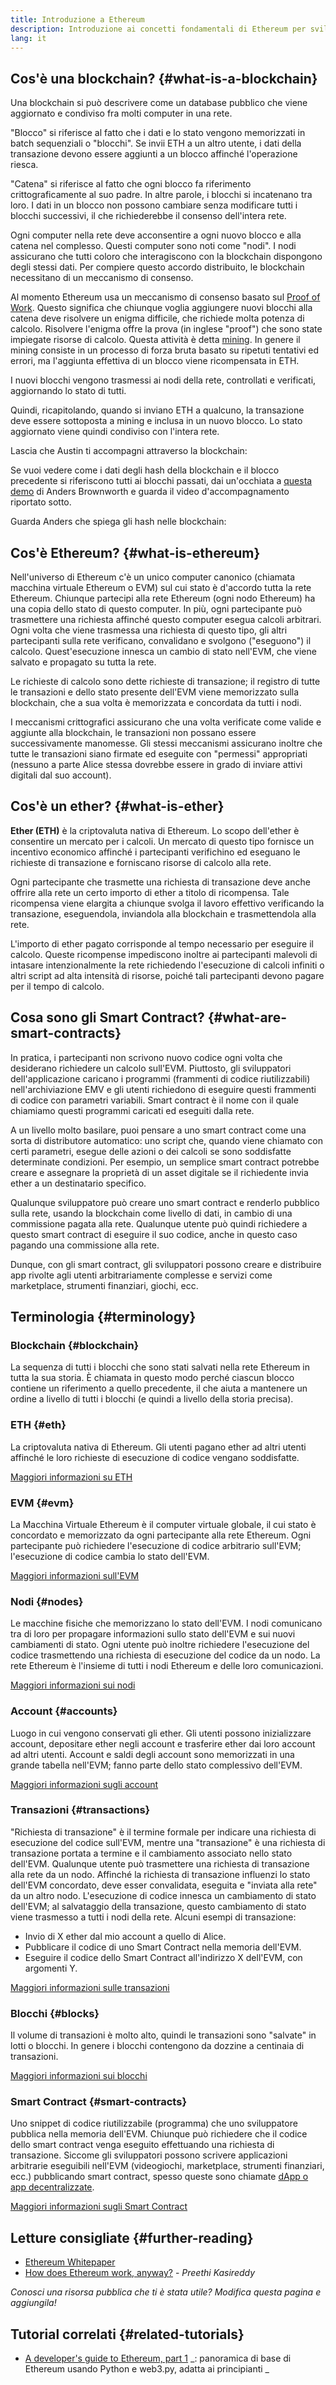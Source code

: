 ```yaml
---
title: Introduzione a Ethereum
description: Introduzione ai concetti fondamentali di Ethereum per sviluppatori di dapp.
lang: it
---
```


## Cos'è una blockchain? {#what-is-a-blockchain}

Una blockchain si può descrivere come un database pubblico che viene aggiornato e condiviso fra molti computer in una rete.

"Blocco" si riferisce al fatto che i dati e lo stato vengono memorizzati in batch sequenziali o "blocchi". Se invii ETH a un altro utente, i dati della transazione devono essere aggiunti a un blocco affinché l'operazione riesca.

"Catena" si riferisce al fatto che ogni blocco fa riferimento crittograficamente al suo padre. In altre parole, i blocchi si incatenano tra loro. I dati in un blocco non possono cambiare senza modificare tutti i blocchi successivi, il che richiederebbe il consenso dell'intera rete.

Ogni computer nella rete deve acconsentire a ogni nuovo blocco e alla catena nel complesso. Questi computer sono noti come "nodi". I nodi assicurano che tutti coloro che interagiscono con la blockchain dispongono degli stessi dati. Per compiere questo accordo distribuito, le blockchain necessitano di un meccanismo di consenso.

Al momento Ethereum usa un meccanismo di consenso basato sul [Proof of Work](/developers/docs/consensus-mechanisms/pow/). Questo significa che chiunque voglia aggiungere nuovi blocchi alla catena deve risolvere un enigma difficile, che richiede molta potenza di calcolo. Risolvere l'enigma offre la prova (in inglese "proof") che sono state impiegate risorse di calcolo. Questa attività è detta [mining](/developers/docs/consensus-mechanisms/pow/mining/). In genere il mining consiste in un processo di forza bruta basato su ripetuti tentativi ed errori, ma l'aggiunta effettiva di un blocco viene ricompensata in ETH.

I nuovi blocchi vengono trasmessi ai nodi della rete, controllati e verificati, aggiornando lo stato di tutti.

Quindi, ricapitolando, quando si inviano ETH a qualcuno, la transazione deve essere sottoposta a mining e inclusa in un nuovo blocco. Lo stato aggiornato viene quindi condiviso con l'intera rete.

Lascia che Austin ti accompagni attraverso la blockchain:

<YouTube id="zcX7OJ-L8XQ" />

Se vuoi vedere come i dati degli hash della blockchain e il blocco precedente si riferiscono tutti ai blocchi passati, dai un'occhiata a [questa demo](https://andersbrownworth.com/blockchain/blockchain) di Anders Brownworth e guarda il video d'accompagnamento riportato sotto.

Guarda Anders che spiega gli hash nelle blockchain:

<YouTube id="_160oMzblY8" />

## Cos'è Ethereum? {#what-is-ethereum}

Nell'universo di Ethereum c'è un unico computer canonico (chiamata macchina virtuale Ethereum o EVM) sul cui stato è d'accordo tutta la rete Ethereum. Chiunque partecipi alla rete Ethereum (ogni nodo Ethereum) ha una copia dello stato di questo computer. In più, ogni partecipante può trasmettere una richiesta affinché questo computer esegua calcoli arbitrari. Ogni volta che viene trasmessa una richiesta di questo tipo, gli altri partecipanti sulla rete verificano, convalidano e svolgono ("eseguono") il calcolo. Quest'esecuzione innesca un cambio di stato nell'EVM, che viene salvato e propagato su tutta la rete.

Le richieste di calcolo sono dette richieste di transazione; il registro di tutte le transazioni e dello stato presente dell'EVM viene memorizzato sulla blockchain, che a sua volta è memorizzata e concordata da tutti i nodi.

I meccanismi crittografici assicurano che una volta verificate come valide e aggiunte alla blockchain, le transazioni non possano essere successivamente manomesse. Gli stessi meccanismi assicurano inoltre che tutte le transazioni siano firmate ed eseguite con "permessi" appropriati (nessuno a parte Alice stessa dovrebbe essere in grado di inviare attivi digitali dal suo account).

## Cos'è un ether? {#what-is-ether}

**Ether (ETH)** è la criptovaluta nativa di Ethereum. Lo scopo dell'ether è consentire un mercato per i calcoli. Un mercato di questo tipo fornisce un incentivo economico affinché i partecipanti verifichino ed eseguano le richieste di transazione e forniscano risorse di calcolo alla rete.

Ogni partecipante che trasmette una richiesta di transazione deve anche offrire alla rete un certo importo di ether a titolo di ricompensa. Tale ricompensa viene elargita a chiunque svolga il lavoro effettivo verificando la transazione, eseguendola, inviandola alla blockchain e trasmettendola alla rete.

L'importo di ether pagato corrisponde al tempo necessario per eseguire il calcolo. Queste ricompense impediscono inoltre ai partecipanti malevoli di intasare intenzionalmente la rete richiedendo l'esecuzione di calcoli infiniti o altri script ad alta intensità di risorse, poiché tali partecipanti devono pagare per il tempo di calcolo.

## Cosa sono gli Smart Contract? {#what-are-smart-contracts}

In pratica, i partecipanti non scrivono nuovo codice ogni volta che desiderano richiedere un calcolo sull'EVM. Piuttosto, gli sviluppatori dell'applicazione caricano i programmi (frammenti di codice riutilizzabili) nell'archiviazione EMV e gli utenti richiedono di eseguire questi frammenti di codice con parametri variabili. Smart contract è il nome con il quale chiamiamo questi programmi caricati ed eseguiti dalla rete.

A un livello molto basilare, puoi pensare a uno smart contract come una sorta di distributore automatico: uno script che, quando viene chiamato con certi parametri, esegue delle azioni o dei calcoli se sono soddisfatte determinate condizioni. Per esempio, un semplice smart contract potrebbe creare e assegnare la proprietà di un asset digitale se il richiedente invia ether a un destinatario specifico.

Qualunque sviluppatore può creare uno smart contract e renderlo pubblico sulla rete, usando la blockchain come livello di dati, in cambio di una commissione pagata alla rete. Qualunque utente può quindi richiedere a questo smart contract di eseguire il suo codice, anche in questo caso pagando una commissione alla rete.

Dunque, con gli smart contract, gli sviluppatori possono creare e distribuire app rivolte agli utenti arbitrariamente complesse e servizi come marketplace, strumenti finanziari, giochi, ecc.

## Terminologia {#terminology}

### Blockchain {#blockchain}

La sequenza di tutti i blocchi che sono stati salvati nella rete Ethereum in tutta la sua storia. È chiamata in questo modo perché ciascun blocco contiene un riferimento a quello precedente, il che aiuta a mantenere un ordine a livello di tutti i blocchi (e quindi a livello della storia precisa).

### ETH {#eth}

La criptovaluta nativa di Ethereum. Gli utenti pagano ether ad altri utenti affinché le loro richieste di esecuzione di codice vengano soddisfatte.

[Maggiori informazioni su ETH](/developers/docs/intro-to-ether/)

### EVM {#evm}

La Macchina Virtuale Ethereum è il computer virtuale globale, il cui stato è concordato e memorizzato da ogni partecipante alla rete Ethereum. Ogni partecipante può richiedere l'esecuzione di codice arbitrario sull'EVM; l'esecuzione di codice cambia lo stato dell'EVM.

[Maggiori informazioni sull'EVM](/developers/docs/evm/)

### Nodi {#nodes}

Le macchine fisiche che memorizzano lo stato dell'EVM. I nodi comunicano tra di loro per propagare informazioni sullo stato dell'EVM e sui nuovi cambiamenti di stato. Ogni utente può inoltre richiedere l'esecuzione del codice trasmettendo una richiesta di esecuzione del codice da un nodo. La rete Ethereum è l'insieme di tutti i nodi Ethereum e delle loro comunicazioni.

[Maggiori informazioni sui nodi](/developers/docs/nodes-and-clients/)

### Account {#accounts}

Luogo in cui vengono conservati gli ether. Gli utenti possono inizializzare account, depositare ether negli account e trasferire ether dai loro account ad altri utenti. Account e saldi degli account sono memorizzati in una grande tabella nell'EVM; fanno parte dello stato complessivo dell'EVM.

[Maggiori informazioni sugli account](/developers/docs/accounts/)

### Transazioni {#transactions}

"Richiesta di transazione" è il termine formale per indicare una richiesta di esecuzione del codice sull'EVM, mentre una "transazione" è una richiesta di transazione portata a termine e il cambiamento associato nello stato dell'EVM. Qualunque utente può trasmettere una richiesta di transazione alla rete da un nodo. Affinché la richiesta di transazione influenzi lo stato dell'EVM concordato, deve esser convalidata, eseguita e "inviata alla rete" da un altro nodo. L'esecuzione di codice innesca un cambiamento di stato dell'EVM; al salvataggio della transazione, questo cambiamento di stato viene trasmesso a tutti i nodi della rete. Alcuni esempi di transazione:

- Invio di X ether dal mio account a quello di Alice.
- Pubblicare il codice di uno Smart Contract nella memoria dell'EVM.
- Eseguire il codice dello Smart Contract all'indirizzo X dell'EVM, con argomenti Y.

[Maggiori informazioni sulle transazioni](/developers/docs/transactions/)

### Blocchi {#blocks}

Il volume di transazioni è molto alto, quindi le transazioni sono "salvate" in lotti o blocchi. In genere i blocchi contengono da dozzine a centinaia di transazioni.

[Maggiori informazioni sui blocchi](/developers/docs/blocks/)

### Smart Contract {#smart-contracts}

Uno snippet di codice riutilizzabile (programma) che uno sviluppatore pubblica nella memoria dell'EVM. Chiunque può richiedere che il codice dello smart contract venga eseguito effettuando una richiesta di transazione. Siccome gli sviluppatori possono scrivere applicazioni arbitrarie eseguibili nell'EVM (videogiochi, marketplace, strumenti finanziari, ecc.) pubblicando smart contract, spesso queste sono chiamate [dApp o app decentralizzate](/developers/docs/dapps/).

[Maggiori informazioni sugli Smart Contract](/developers/docs/smart-contracts/)

## Letture consigliate {#further-reading}

- [Ethereum Whitepaper](/whitepaper/)
- [How does Ethereum work, anyway?](https://www.preethikasireddy.com/post/how-does-ethereum-work-anyway) - _Preethi Kasireddy_

_Conosci una risorsa pubblica che ti è stata utile? Modifica questa pagina e aggiungila!_

## Tutorial correlati {#related-tutorials}

- [A developer's guide to Ethereum, part 1](/developers/tutorials/a-developers-guide-to-ethereum-part-one/) _: panoramica di base di Ethereum usando Python e web3.py, adatta ai principianti _
